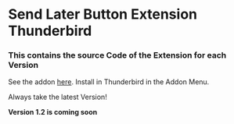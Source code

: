 # Send Later Button Extension Thunderbird

### This contains the source Code of the Extension for each Version

See the addon <a href="https://addons.thunderbird.net/de/thunderbird/addon/sp%C3%A4ter-senden-button">here</a>. Install in Thunderbird in the Addon Menu.

Always take the latest Version!

<b>Version 1.2 is coming soon</b>

